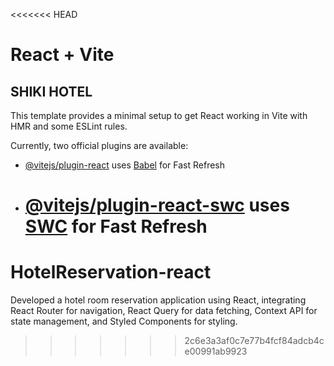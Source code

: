 <<<<<<< HEAD

# React + Vite

## SHIKI HOTEL

This template provides a minimal setup to get React working in Vite with HMR and some ESLint rules.

Currently, two official plugins are available:

- [@vitejs/plugin-react](https://github.com/vitejs/vite-plugin-react/blob/main/packages/plugin-react/README.md) uses [Babel](https://babeljs.io/) for Fast Refresh
- # [@vitejs/plugin-react-swc](https://github.com/vitejs/vite-plugin-react-swc) uses [SWC](https://swc.rs/) for Fast Refresh

# HotelReservation-react

Developed a hotel room reservation application using React, integrating React Router for navigation, React Query for data fetching, Context API for state management, and Styled Components for styling.

> > > > > > > 2c6e3a3af0c7e77b4fcf84adcb4ce00991ab9923
